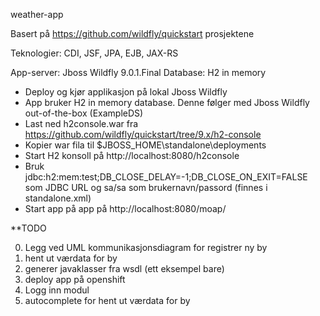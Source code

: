 weather-app

Basert på https://github.com/wildfly/quickstart prosjektene

Teknologier: CDI, JSF, JPA, EJB, JAX-RS

App-server: Jboss Wildfly 9.0.1.Final
Database: H2 in memory

* Deploy og kjør applikasjon på lokal Jboss Wildfly
* App bruker H2 in memory database. Denne følger med Jboss Wildfly out-of-the-box (ExampleDS)
* Last ned h2console.war fra https://github.com/wildfly/quickstart/tree/9.x/h2-console
* Kopier war fila til $JBOSS_HOME\standalone\deployments
* Start H2 konsoll på http://localhost:8080/h2console
* Bruk jdbc:h2:mem:test;DB_CLOSE_DELAY=-1;DB_CLOSE_ON_EXIT=FALSE som JDBC URL og sa/sa som brukernavn/passord (finnes i standalone.xml)
* Start app på app på http://localhost:8080/moap/

**TODO

0) Legg ved UML kommunikasjonsdiagram for registrer ny by
1) hent ut værdata for by
2) generer javaklasser fra wsdl  (ett eksempel bare)
3) deploy app på openshift
4) Logg inn modul
5) autocomplete for hent ut værdata for by